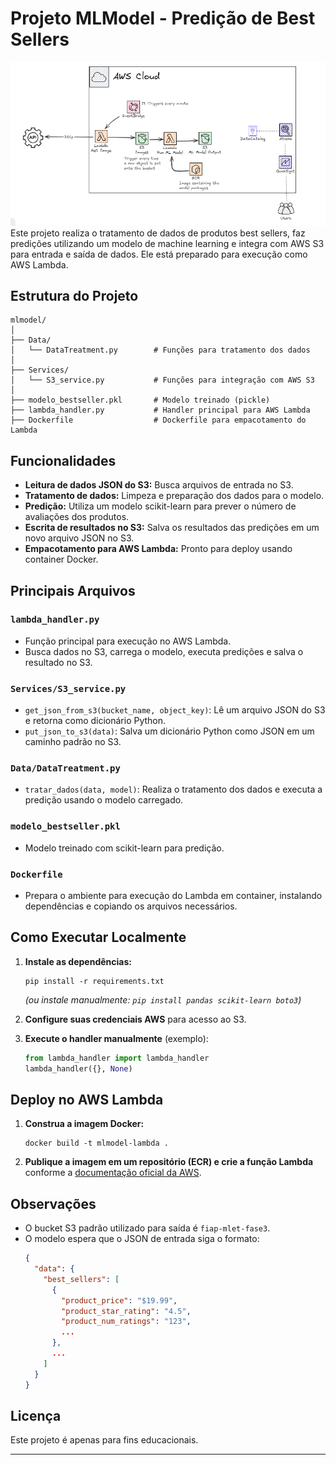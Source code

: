 # Projeto MLModel - Predição de Best Sellers
![alt text](image-1.png)
Este projeto realiza o tratamento de dados de produtos best sellers, faz predições utilizando um modelo de machine learning e integra com AWS S3 para entrada e saída de dados. Ele está preparado para execução como AWS Lambda.

## Estrutura do Projeto

```
mlmodel/
│
├── Data/
│   └── DataTreatment.py        # Funções para tratamento dos dados
│
├── Services/
│   └── S3_service.py           # Funções para integração com AWS S3
│
├── modelo_bestseller.pkl       # Modelo treinado (pickle)
├── lambda_handler.py           # Handler principal para AWS Lambda
├── Dockerfile                  # Dockerfile para empacotamento do Lambda
```

## Funcionalidades

- **Leitura de dados JSON do S3:** Busca arquivos de entrada no S3.
- **Tratamento de dados:** Limpeza e preparação dos dados para o modelo.
- **Predição:** Utiliza um modelo scikit-learn para prever o número de avaliações dos produtos.
- **Escrita de resultados no S3:** Salva os resultados das predições em um novo arquivo JSON no S3.
- **Empacotamento para AWS Lambda:** Pronto para deploy usando container Docker.

## Principais Arquivos

### `lambda_handler.py`

- Função principal para execução no AWS Lambda.
- Busca dados no S3, carrega o modelo, executa predições e salva o resultado no S3.

### `Services/S3_service.py`

- `get_json_from_s3(bucket_name, object_key)`: Lê um arquivo JSON do S3 e retorna como dicionário Python.
- `put_json_to_s3(data)`: Salva um dicionário Python como JSON em um caminho padrão no S3.

### `Data/DataTreatment.py`

- `tratar_dados(data, model)`: Realiza o tratamento dos dados e executa a predição usando o modelo carregado.

### `modelo_bestseller.pkl`

- Modelo treinado com scikit-learn para predição.

### `Dockerfile`

- Prepara o ambiente para execução do Lambda em container, instalando dependências e copiando os arquivos necessários.

## Como Executar Localmente

1. **Instale as dependências:**
   ```
   pip install -r requirements.txt
   ```
   *(ou instale manualmente: `pip install pandas scikit-learn boto3`)*

2. **Configure suas credenciais AWS** para acesso ao S3.

3. **Execute o handler manualmente** (exemplo):
   ```python
   from lambda_handler import lambda_handler
   lambda_handler({}, None)
   ```

## Deploy no AWS Lambda

1. **Construa a imagem Docker:**
   ```
   docker build -t mlmodel-lambda .
   ```

2. **Publique a imagem em um repositório (ECR) e crie a função Lambda** conforme a [documentação oficial da AWS](https://docs.aws.amazon.com/lambda/latest/dg/images-create.html).

## Observações

- O bucket S3 padrão utilizado para saída é `fiap-mlet-fase3`.
- O modelo espera que o JSON de entrada siga o formato:
  ```json
  {
    "data": {
      "best_sellers": [
        {
          "product_price": "$19.99",
          "product_star_rating": "4.5",
          "product_num_ratings": "123",
          ...
        },
        ...
      ]
    }
  }
  ```

## Licença

Este projeto é apenas para fins educacionais.

---